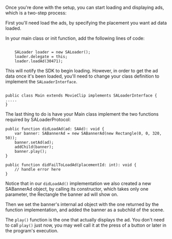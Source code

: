 Once you're done with the setup, you can start loading and displaying ads, which is a two-step process:

First you'll need load the ads, by specifying the placement you want ad data loaded.

In your main class or init function, add the following lines of code:

```

	SALoader loader = new SALoader();
	loader.delegate = this;
	loader.loadAd(30471);

```

This will notify the SDK to begin loading. However, in order to get the ad data once it's been loaded, you'll need to change your class definition to implement the `SALoaderInterface`.

```

public class Main extends MovieClip implements SALoaderInterface {
.....
}

```

The last thing to do is have your Main class implement the two functions required by SALoaderProtocol:

```
public function didLoadAd(ad: SAAd): void {
    var banner: SABannerAd = new SABannerAd(new Rectangle(0, 0, 320, 50));
    banner.setAd(ad);
    addChild(banner);
    banner.play();
}

public function didFailToLoadAd(placementId: int): void {
    // handle error here
}

```

Notice that in our `didLoadAd()` implementation we also created a new SABannerAd object, by calling its constructor, which takes only one parameter, the Rectangle the banner ad will show on.

Then we set the banner's internal ad object with the one returned by the function implementation, and added the banner as a subchild of the scene.

The `play()` function is the one that actually displays the ad. You don't need to call `play()` just now, you may well call it at the press of a button or later in the program's execution. 

